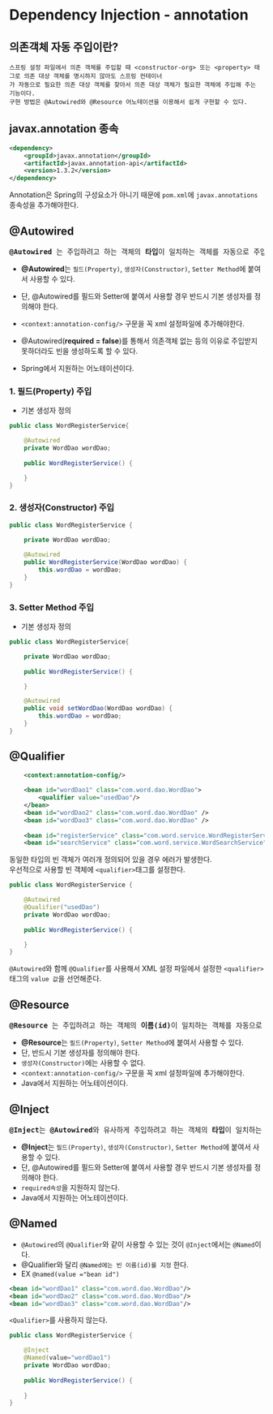 # Dependency Injection - annotation
## 의존객체 자동 주입이란?
```
스프링 설정 파일에서 의존 객체를 주입할 때 <constructor-org> 또는 <property> 태그로 의존 대상 객체를 명시하지 않아도 스프링 컨테이너
가 자동으로 필요한 의존 대상 객체를 찾아서 의존 대상 객체가 필요한 객체에 주입해 주는 기능이다. 
구현 방법은 @Autowired와 @Resource 어노테이션을 이용해서 쉽게 구현할 수 있다.
```

## javax.annotation 종속
```xml
<dependency>
    <groupId>javax.annotation</groupId>
    <artifactId>javax.annotation-api</artifactId>
    <version>1.3.2</version>
</dependency>
```
Annotation은 Spring의 구성요소가 아니기 때문에 `pom.xml`에 `javax.annotations` 종속성을 추가해야한다.<br/>
## @Autowired
<pre >
<b>@Autowired</b> 는 주입하려고 하는 객체의 <b>타입</b>이 일치하는 객체를 자동으로 주입한다.
</pre>
* **@Autowired**는 `필드(Property)`, `생성자(Constructor)`, `Setter Method`에 붙여서 사용할 수 있다.
* 단, @Autowired를 필드와 Setter에 붙여서 사용할 경우 반드시 기본 생성자를 정의해야 한다.
* `<context:annotation-config/>` 구문을 꼭 xml 설정파일에 추가해야한다.
* @Autowired(**required = false**)를 통해서 의존객체 없는 등의 이유로 주입받지 못하더라도 빈을 생성하도록 할 수 있다.

* Spring에서 지원하는 어노테이션이다.


### 1. 필드(Property) 주입
* 기본 생성자 정의
```java
public class WordRegisterService{

	@Autowired
	private WordDao wordDao;
	
	public WordRegisterService() { 

    }
}
```
### 2. 생성자(Constructor) 주입
```java
public class WordRegisterService {

	private WordDao wordDao;
	
	@Autowired
	public WordRegisterService(WordDao wordDao) {
		this.wordDao = wordDao;
	}
}
```
### 3. Setter Method 주입
* 기본 생성자 정의
```java
public class WordRegisterService{

	private WordDao wordDao;
	
	public WordRegisterService() { 

    }

	@Autowired
	public void setWordDao(WordDao wordDao) {
		this.wordDao = wordDao;
	}
}
```
## @Qualifier
```xml
	<context:annotation-config/> 
	
	<bean id="wordDao1" class="com.word.dao.WordDao">
		<qualifier value="usedDao"/>
	</bean>
	<bean id="wordDao2" class="com.word.dao.WordDao" />
	<bean id="wordDao3" class="com.word.dao.WordDao" />
	
	<bean id="registerService" class="com.word.service.WordRegisterService"/>
	<bean id="searchService" class="com.word.service.WordSearchService"/>
```
동일한 타입의 빈 객체가 여러개 정의되어 있을 경우 에러가 발생한다.<br/>
우선적으로 사용할 빈 객체에 `<qualifier>`태그를 설정한다.

```java
public class WordRegisterService {

	@Autowired
	@Qualifier("usedDao")
	private WordDao wordDao;
	
	public WordRegisterService() { 

    }
}
```
`@Autowired`와 함께 `@Qualifier`를 사용해서 XML 설정 파일에서 설정한 `<qualifier>`태그의 `value 값`을 선언해준다.

## @Resource
<pre >
<b>@Resource</b> 는 주입하려고 하는 객체의 <b>이름(id)</b>이 일치하는 객체를 자동으로 주입한다.
</pre>
* **@Resource**는 `필드(Property)`, `Setter Method`에 붙여서 사용할 수 있다.
* 단, 반드시 기본 생성자를 정의해야 한다.
* `생성자(Constructor)`에는 사용할 수 없다.
* `<context:annotation-config/>` 구문을 꼭 xml 설정파일에 추가해야한다.
* Java에서 지원하는 어노테이션이다.


## @Inject
<pre >
<b>@Inject</b>는 <b>@Autowired</b>와 유사하게 주입하려고 하는 객체의 <b>타입</b>이 일치하는 객체를 자동으로 주입한다.
</pre>
* **@Inject**는 `필드(Property)`, `생성자(Constructor)`, `Setter Method`에 붙여서 사용할 수 있다.
* 단, @Autowired를 필드와 Setter에 붙여서 사용할 경우 반드시 기본 생성자를 정의해야 한다.
* `required속성`을 지원하지 않는다.
* Java에서 지원하는 어노테이션이다.

## @Named
* `@Autowired`의 `@Qualifier`와 같이 사용할 수 있는 것이 `@Inject`에서는 `@Named`이다.
* @Qualifier와 달리 `@Named에는 빈 이름(id)를 지정` 한다. 
* EX `@named(value ="bean id")`
```xml
<bean id="wordDao1" class="com.word.dao.WordDao"/> 
<bean id="wordDao2" class="com.word.dao.WordDao"/>
<bean id="wordDao3" class="com.word.dao.WordDao"/>
```
`<Qualifier>`를 사용하지 않는다.
```java
public class WordRegisterService {

	@Inject
	@Named(value="wordDao1")
	private WordDao wordDao;
	
	public WordRegisterService() {
		
	}
}
``` 




